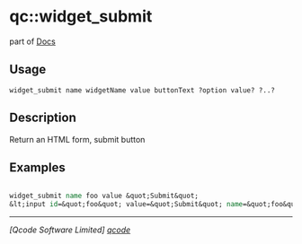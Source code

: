 qc::widget_submit
=================

part of [Docs](.)

Usage
-----
`
	widget_submit name widgetName value buttonText ?option value? ?..?
    `

Description
-----------
Return an HTML form, submit button

Examples
--------
```tcl

widget_submit name foo value &quot;Submit&quot;
&lt;input id=&quot;foo&quot; value=&quot;Submit&quot; name=&quot;foo&quot; type=&quot;submit&quot;&gt;

```

----------------------------------
*[Qcode Software Limited] [qcode]*

[qcode]: www.qcode.co.uk "Qcode Software"